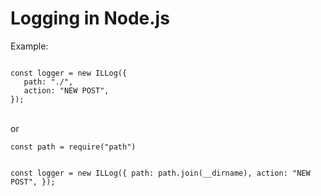 <h1>Logging in Node.js</h1>

<p>Example:</p>
<code>
const logger = new ILLog({
   path: "./",
   action: "NEW POST",
});
</code>
<br/>
<p>or</p>
<code>const path = require("path")
  
const logger = new ILLog({
   path: path.join(__dirname),
   action: "NEW POST",
});
</code>
